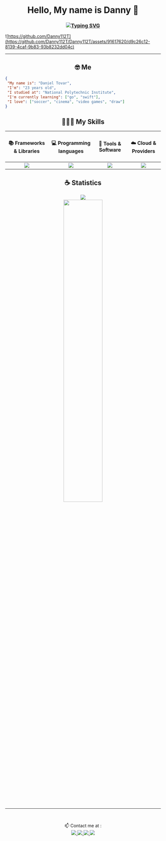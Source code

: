 # <div align="center">Hello, My name is Danny 👋</div>

### <div align="center">[![Typing SVG](https://readme-typing-svg.demolab.com?font=Fira+Code&weight=200&pause=600&color=F56E0F&center=true&vCenter=true&random=true&width=350&height=25&lines=Back-end+Developer;Student;Cartoonist)](https://git.io/typing-svg)</div>

![https://github.com/Danny112T](https://github.com/Danny112T/Danny112T/assets/91617620/d9c26c12-8139-4caf-9b83-93b8232dd04c)

<hr/>

<h2 align="center">🤓 Me</h2><p align="center">
 
```json
{
 "My name is": "Daniel Tovar",
 "I'm": "23 years old",
 "I studied at": "National Polytechnic Institute",
 "I'm currently learning": ["go", "swift"], 
 "I love": ["soccer", "cinema", "video games", "draw"]
}
```

<h2 align="center">🧑🏻‍💻 My Skills</h2><p align="center">
 
| <h4 align="center">📚 Frameworks & Libraries</h4> | <h4 align="center">💻 Programming languages</h4> | <h4 align="center">🔧 Tools & Software</h4> | <h4 align="center">☁️ Cloud & Providers</h4>
| :---: | :---: | :---: | :---: |
| <img src="https://skillicons.dev/icons?i=laravel,apollo,graphql,nodejs,fastapi,githubactions,tailwind,express,react,pytorch,sklearn,tensorflow&perline=3"/> | <img src="https://skillicons.dev/icons?i=bash,go,swift,lua,nix,html,js,php,ts,css,,py,md,r&perline=5"/> | <img src="https://skillicons.dev/icons?i=neovim,vscode,apple,obsidian,bun,github,docker,postman,discord,androidstudio,,,figma,zed&perline=5"/> | <img src="https://skillicons.dev/icons?i=aws,heroku,mongodb,mysql,postgres,sqlite,vercel,redis,supabase&perline=3"/>


<div align="center">
 <h2 align="center">☕ Statistics</h2>
 <p align="center">
  <img src ="https://github-readme-streak-stats.herokuapp.com?user=sammwyy&theme=react&hide_border=true&background=FFFFFF00">
  <br/>
  <img height="50%" width="auto" src ="https://github-readme-stats.vercel.app/api?username=Danny112T&show_icons=true&count_private=true&theme=react&hide_border=true&hide=issues&bg_color=00000000">
 </p>
</div>
<hr/>

<br />
<div align="center">
 <p>
  📫 Contact me at :
  <br/>
 <a href="https://www.instagram.com/idanny.dev">
  <img src="https://skillicons.dev/icons?i=instagram"/>
 </a>
 <a href="mailto:dtovarp1700@alumno.ipn.mx">
  <img src="https://skillicons.dev/icons?i=gmail"/>
 </a>
 <a href="https://x.com/dantov112">
  <img src="https://skillicons.dev/icons?i=twitter"/>
 </a>
 <a href="https://www.linkedin.com/in/daniel-tovar11/">
  <img src="https://skillicons.dev/icons?i=linkedin"/>
 </a>
 </p>
</div>
